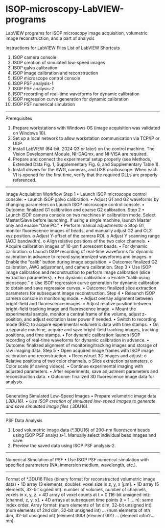 # ISOP-microscopy-LabVIEW-programs
LabVIEW programs for ISOP microscopy image acquisition, volumetric image reconstruction, and a part of analysis

Instructions for LabVIEW Files
List of LabVIEW Shortcuts
1.	ISOP camera console
2.	ISOP creation of simulated low-speed images
3.	ISOP galvo calibration
4.	ISOP image calibration and reconstruction
5.	ISOP microscope control console
6.	ISOP PSF analysis-1
7.	ISOP PSF analysis-2
8.	ISOP recording of real-time waveforms for dynamic calibration
9.	ISOP regression curve generation for dynamic calibration
10.	ISOP PSF numerical simulation
________________________________________
Prerequisites
1.	Prepare workstations with Windows OS (image acquisition was validated on Windows 10).
2.	Set up a local network to allow workstation communication via TCP/IP or UDP.
3.	Install LabVIEW (64-bit, 2024 Q3 or later) on the control machine. The Vision Development Module, NI-DAQmx, and NI-VISA are required.
4.	Prepare and connect the experimental setup properly (see Methods, Extended Data Fig. 1, Supplementary Fig. 6, and Supplementary Table 1).
5.	Install drivers for the AWG, cameras, and USB oscilloscope. When each VI is opened for the first time, verify that the required DLLs are properly referenced.
________________________________________
Image Acquisition Workflow
Step 1
•	Launch ISOP microscope control console.
•	Launch ISOP galvo calibration.
•	Adjust G1 and G2 waveforms by changing parameters on Launch ISOP microscope control console.
•	Outcome: finalized G1 calibration and coarse G2 calibration.
Step 2
•	Launch ISOP camera console on two machines in calibration mode. Select Master/Slave before launching. If using a single machine, launch Master only and enable “One PC.”
•	Perform manual adjustments:
o	Stop G1, monitor fluorescence images of beads, and manually adjust G2 and OL3 xyz position.
o	Adjust Y-offset of the camera ROI.
o	Adjust Y scanning range (AOD bandwidth).
o	Align relative positions of the two color channels.
•	Acquire calibration images of 10-µm fluorescent beads.
•	For dynamic calibration:
o	Launch ISOP recording of real-time waveforms for dynamic calibration in advance to record synchronized waveforms and images.
o	Enable the “calib” button during image acquisition.
•	Outcome: finalized G2 calibration, AWG adjustment, and camera calibration.
Step 3
•	Use ISOP image calibration and reconstruction to perform image calibration (slice extraction parameters).
•	For dynamic calibration:
o	Enable “calib using picoscope.”
o	Use ISOP regression curve generation for dynamic calibration to obtain and save regression curves.
•	Outcome: finalized slice extraction parameters for subsequent image reconstruction.
Step 4
•	Relaunch ISOP camera console in monitoring mode.
•	Adjust overlay alignment between bright-field and fluorescence images.
•	Adjust relative position between bright-field tracking image and fluorescence image.
•	Mount the experimental sample, monitor a central frame of the volume, adjust z-position, and adjust excitation laser power if needed.
•	Switch to recording mode (REC) to acquire experimental volumetric data with time stamps.
•	On a separate machine, acquire and save bright-field tracking images, tracking positions, and time stamps.
•	For dynamic calibration: launch ISOP recording of real-time waveforms for dynamic calibration in advance.
•	Outcome: finalized alignment of monitoring/tracking images and storage of raw imaging data.
Step 5
•	Open acquired image frames with ISOP image calibration and reconstruction.
•	Reconstruct 3D images and adjust:
o	Relative positions of two color channels.
o	Slice extraction parameters.
o	Color scale (if saving videos).
•	Continue experimental imaging with adjusted parameters.
•	After experiments, save adjustment parameters and reconstruction data.
•	Outcome: finalized 3D fluorescence image data for analysis.

________________________________________
Generating Simulated Low-Speed Images
•	Prepare volumetric image data (*.3DU16).
•	Use ISOP creation of simulated low-speed images to generate and save simulated image files (*.3DU16).
________________________________________
PSF Data Analysis
1.	Load volumetric image data (*.3DU16) of 200-nm fluorescent beads using ISOP PSF analysis-1. Manually select individual bead images and save.
2.	Preview the saved data using ISOP PSF analysis-2.
________________________________________
Numerical Simulation of PSF
•	Use ISOP PSF numerical simulation with specified parameters (NA, immersion medium, wavelength, etc.).
________________________________________
Format of *.3DU16 Files (binary format for reconstructed volumetric image data)
•	1D array (3 elements, double): voxel size in z, y, x [µm].
•	1D array (5 elements, 32-bit signed int): number of volumes, number of channels, voxels in x, y, z.
•	4D array of voxel counts at t = 0 (16-bit unsigned int): [channel, z, y, x].
•	4D arrays at subsequent time points (t = 1 … n): same index order.
Array format: (num elements of 1st dim, 32-bit unsigned int) (num elements of 2nd dim, 32-bit unsigned int) … (num elements of nth dim, 32-bit unsigned int) (element 000) (element 001) … (element m1m2…mn).
